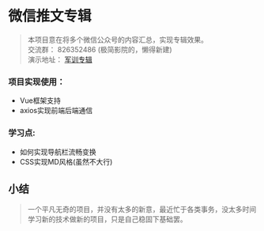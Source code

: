 # 微信推文专辑  
> 本项目意在将多个微信公众号的内容汇总，实现专辑效果。  
> 交流群： 826352486 (极简影院的，懒得新建)  
> 演示地址： [军训专辑](https://military.sixming.com/)
### 项目实现使用： 
* Vue框架支持 
* axios实现前端后端通信 
### 学习点:  
* 如何实现导航栏流畅变换 
* CSS实现MD风格(虽然不大行) 
## 小结 
> 一个平凡无奇的项目，并没有太多的新意，最近忙于各类事务，没太多时间学习新的技术做新的项目，只是自己稳固下基础罢。



